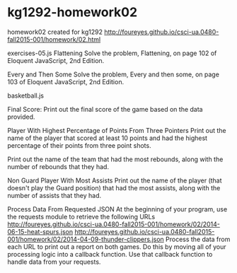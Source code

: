 # kg1292-homework02
homework02 created for kg1292
http://foureyes.github.io/csci-ua.0480-fall2015-001/homework/02.html

exercises-05.js
Flattening
Solve the problem, Flattening, on page 102 of Eloquent JavaScript, 2nd Edition.

Every and Then Some
Solve the problem, Every and then some, on page 103 of Eloquent JavaScript, 2nd Edition.

basketball.js

Final Score:
Print out the final score of the game based on the data provided.

Player With Highest Percentage of Points From Three Pointers
Print out the name of the player that scored at least 10 points and had the highest percentage of their points from three point shots.

Print out the name of the team that had the most rebounds, along with the number of rebounds that they had.

Non Guard Player With Most Assists
Print out the name of the player (that doesn't play the Guard position) that had the most assists, along with the number of assists that they had.


Process Data From Requested JSON
At the beginning of your program, use the requests module to retrieve the following URLs
http://foureyes.github.io/csci-ua.0480-fall2015-001/homework/02/2014-06-15-heat-spurs.json
http://foureyes.github.io/csci-ua.0480-fall2015-001/homework/02/2014-04-09-thunder-clippers.json
Process the data from each URL to print out a report on both games.
Do this by moving all of your processing logic into a callback function.
Use that callback function to handle data from your requests.
